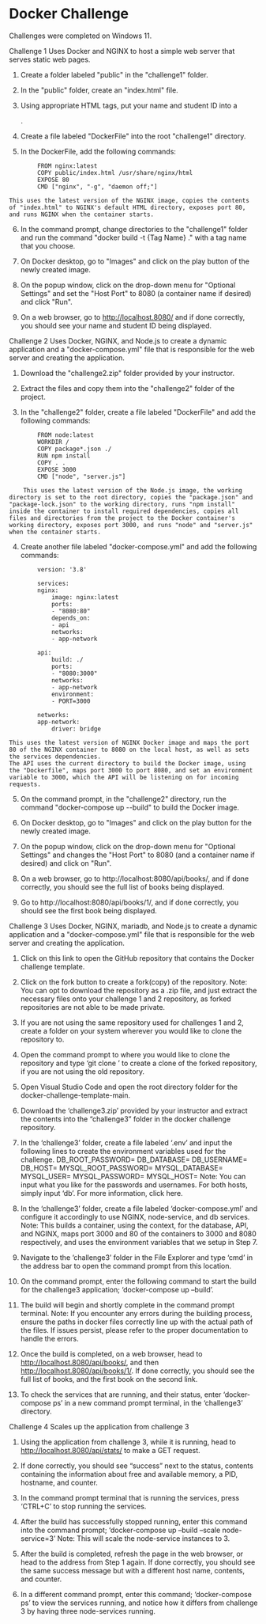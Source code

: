 # Docker Challenge

Challenges were completed on Windows 11.

Challenge 1
Uses Docker and NGINX to host a simple web server that serves static web pages.

1. Create a folder labeled "public" in the "challenge1" folder.

2. In the "public" folder, create an "index.html" file.

3. Using appropriate HTML tags, put your name and student ID into a <DIV>.

4. Create a file labeled "DockerFile" into the root "challenge1" directory.

5. In the DockerFile, add the following commands:
```
        FROM nginx:latest
        COPY public/index.html /usr/share/nginx/html
        EXPOSE 80
        CMD ["nginx", "-g", "daemon off;"]
```
    This uses the latest version of the NGINX image, copies the contents of "index.html" to NGINX's default HTML directory, exposes port 80, and runs NGINX when the container starts.

6. In the command prompt, change directories to the "challenge1" folder and run the command "docker build -t {Tag Name} ." with a tag name that you choose.

7. On Docker desktop, go to "Images" and click on the play button of the newly created image.

8. On the popup window, click on the drop-down menu for "Optional Settings" and set the "Host Port" to 8080 (a container name if desired) and click "Run".

9. On a web browser, go to http://localhost.8080/ and if done correctly, you should see your name and student ID being displayed.

Challenge 2
Uses Docker, NGINX, and Node.js to create a dynamic application and a "docker-compose.yml" file that is responsible for the web server and creating the application.

1. Download the "challenge2.zip" folder provided by your instructor.

2. Extract the files and copy them into the "challenge2" folder of the project.

3. In the "challenge2" folder, create a file labeled "DockerFile" and add the following commands:

```
        FROM node:latest
        WORKDIR /
        COPY package*.json ./
        RUN npm install
        COPY . .
        EXPOSE 3000
        CMD ["node", "server.js"]
```

        This uses the latest version of the Node.js image, the working directory is set to the root directory, copies the "package.json" and "package-lock.json" to the working directory, runs "npm install" inside the container to install required dependencies, copies all files and directories from the project to the Docker container's working directory, exposes port 3000, and runs "node" and "server.js" when the container starts.

4. Create another file labeled "docker-compose.yml" and add the following commands:

```
        version: '3.8'

        services:
        nginx:
            image: nginx:latest
            ports:
            - "8080:80"
            depends_on:
            - api
            networks:
            - app-network

        api:
            build: ./
            ports:
            - "8080:3000"
            networks:
            - app-network
            environment:
            - PORT=3000

        networks:
        app-network:
            driver: bridge
```

    This uses the latest version of NGINX Docker image and maps the port 80 of the NGINX container to 8080 on the local host, as well as sets the services dependencies.
    The API uses the current directory to build the Docker image, using the "Dockerfile", maps port 3000 to port 8080, and set an environment variable to 3000, which the API will be listening on for incoming requests.
    
5. On the command prompt, in the "challenge2" directory, run the command "docker-compose up --build" to build the Docker image.

6. On Docker desktop, go to "Images" and click on the play button for the newly created image.

7. On the popup window, click on the drop-down menu for "Optional Settings" and changes the "Host Port" to 8080 (and a container name if desired) and click on "Run".

8. On a web browser, go to http://localhost:8080/api/books/, and if done correctly, you should see the full list of books being displayed.

9. Go to http://localhost:8080/api/books/1/, and if done correctly, you should see the first book being displayed.

Challenge 3
Uses Docker, NGINX, mariadb, and Node.js to create a dynamic application and a "docker-compose.yml" file that is responsible for the web server and creating the application.

1.	Click on this link to open the GitHub repository that contains the Docker challenge template.

2.	Click on the fork button to create a fork(copy) of the repository.
Note: You can opt to download the repository as a .zip file, and just extract the necessary files onto your challenge 1 and 2 repository, as forked repositories are not able to be made private.

3.	If you are not using the same repository used for challenges 1 and 2, create a folder on your system wherever you would like to clone the repository to.

4.	Open the command prompt to where you would like to clone the repository and type ‘git clone <link to GitHub repository>’ to create a clone of the forked repository, if you are not using the old repository.

5.	Open Visual Studio Code and open the root directory folder for the docker-challenge-template-main.

6.	Download the ‘challenge3.zip’ provided by your instructor and extract the contents into the “challenge3” folder in the docker challenge repository.

7.	In the ‘challenge3’ folder, create a file labeled ‘.env’ and input the following lines to create the environment variables used for the challenge.
DB_ROOT_PASSWORD=<password>
DB_DATABASE=<database>
DB_USERNAME=<username>
DB_HOST=<host>
MYSQL_ROOT_PASSWORD=<password>
MYSQL_DATABASE=<database>
MYSQL_USER=<user>
MYSQL_PASSWORD=<password>
MYSQL_HOST=<host>
Note: You can input what you like for the passwords and usernames. For both hosts, simply input ‘db’. For more information, click here.

8.	In the ‘challenge3’ folder, create a file labeled ‘docker-compose.yml’ and configure it accordingly to use NGINX, node-service, and db services.
Note: This builds a container, using the context, for the database, API, and NGINX, maps port 3000 and 80 of the containers to 3000 and 8080 respectively, and uses the environment variables that we setup in Step 7.

9.	Navigate to the ‘challenge3’ folder in the File Explorer and type ‘cmd’ in the address bar to open the command prompt from this location.

10.	On the command prompt, enter the following command to start the build for the challenge3 application; ‘docker-compose up –build’.

11.	The build will begin and shortly complete in the command prompt terminal.
Note: If you encounter any errors during the building process, ensure the paths in docker files correctly line up with the actual path of the files. If issues persist, please refer to the proper documentation to handle the errors.

12.	Once the build is completed, on a web browser, head to http://localhost.8080/api/books/, and then http://localhost.8080/api/books/1/. If done correctly, you should see the full list of books, and the first book on the second link.

13.	To check the services that are running, and their status, enter ‘docker-compose ps’ in a new command prompt terminal, in the ‘challenge3’ directory.

Challenge 4
Scales up the application from challenge 3

1.	Using the application from challenge 3, while it is running, head to http://localhost.8080/api/stats/ to make a GET request. 

2.	If done correctly, you should see “success” next to the status, contents containing the information about free and available memory, a PID, hostname, and counter.

3.	In the command prompt terminal that is running the services, press ‘CTRL+C’ to stop running the services.

4.	After the build has successfully stopped running, enter this command into the command prompt; ‘docker-compose up –build –scale node-service=3’
Note: This will scale the node-service instances to 3.

5.	After the build is completed, refresh the page in the web browser, or head to the address from Step 1 again. If done correctly, you should see the same success message but with a different host name, contents, and counter.

6.	In a different command prompt, enter this command; ‘docker-compose ps’ to view the services running, and notice how it differs from challenge 3 by having three node-services running.